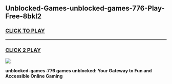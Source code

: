 
## Unblocked-Games-unblocked-games-776-Play-Free-8bkl2
<h3>
<a href="https://premium76.site?title=unblocked-games-776&ref=10A">CLICK TO PLAY</a></h3>
<hr>

<h3>
<a href="https://premium76.site?title=unblocked-games-776&ref=10A">CLICK 2 PLAY</a>
  
</h3>

<a href="https://premium76.site?title=unblocked-games-776&ref=10A"><img src="https://clearcache.store/games.png"></a>


**unblocked-games-776 games unblocked: Your Gateway to Fun and Accessible Online Gaming**
